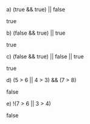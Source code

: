 a) (true && true) || false

true 

b) (false && true) || true

true 

c) (false && true) || false || true

true 

d) (5 > 6 || 4 > 3) && (7 > 8)

false 

e) !(7 > 6 || 3 > 4)

false 